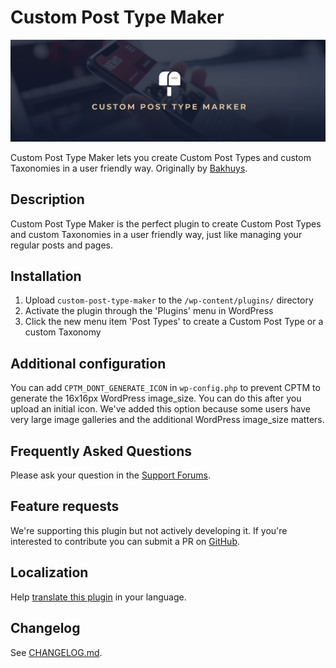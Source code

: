 # Custom Post Type Maker

![Custom Post Type Maker](https://github.com/Graffino/Custom-Post-Type-Maker/blob/master/assets/banner-1544x500.png)

Custom Post Type Maker lets you create Custom Post Types and custom Taxonomies in a user friendly way. Originally by [Bakhuys](http://www.bakhuys.com/).

## Description

Custom Post Type Maker is the perfect plugin to create Custom Post Types and custom Taxonomies in a user friendly way, just like managing your regular posts and pages.

## Installation

1. Upload `custom-post-type-maker` to the `/wp-content/plugins/` directory
2. Activate the plugin through the 'Plugins' menu in WordPress
3. Click the new menu item 'Post Types' to create a Custom Post Type or a custom Taxonomy

## Additional configuration

You can add `CPTM_DONT_GENERATE_ICON` in `wp-config.php` to prevent CPTM to generate the 16x16px WordPress image_size. You can do this after you upload an initial icon.
We've added this option because some users have very large image galleries and the additional WordPress image_size matters.

## Frequently Asked Questions

Please ask your question in the [Support Forums](http://wordpress.org/support/plugin/custom-post-type-maker).

## Feature requests

We're supporting this plugin but not actively developing it. If you're interested to contribute you can submit a PR on [GitHub](https://github.com/Graffino/custom-post-type-maker/pulls).

## Localization

Help [translate this plugin](https://translate.wordpress.org/projects/wp-plugins/custom-post-type-maker) in your language.

## Changelog

See [CHANGELOG.md](https://raw.githubusercontent.com/Graffino/Custom-Post-Type-Maker/develop/CHANGELOG.md).
